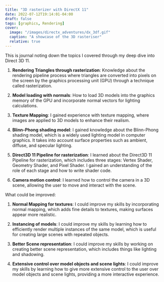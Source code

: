 ```yaml
---
title: "3D rasterizer with DirectX 11"
date: 2022-07-12T19:14:01-04:00
draft: false
tags: [graphics, Rendering]
cover:
  image: "/images/directx_adventures/dx_3df.gif"
  caption: "A showcase of the 3D rasteriser"
  relative: true
---
```


This is journal noting down the topics I covered through my deep dive into Direct 3D 11.

1.  **Rendering Triangles through rasterization**: Knowledge about the rendering pipeline process where triangles are converted into pixels on the screen by the graphics processing unit (GPU) through a technique called rasterization.

2.  **Model loading with normals**: How to load 3D models into the graphics memory of the GPU and incorporate normal vectors for lighting calculations.

3.  **Texture Mapping**: I gained experience with texture mapping, where images are applied to 3D models to enhance their realism.

4.  **Blinn-Phong shading model**: I gained knowledge about the Blinn-Phong shading model, which is a widely used lighting model in computer graphics. It takes into account surface properties such as ambient, diffuse, and specular lighting.

5.  **Direct3D 11 Pipeline for rasterization**: I learned about the Direct3D 11 Pipeline for rasterization, which includes three stages: Vertex Shader, Geometry Shader, and Pixel Shader. I gained an understanding of the role of each stage and how to write shader code.

6.  **Camera motion control**: I learned how to control the camera in a 3D scene, allowing the user to move and interact with the scene.

What could be improved:

1.  **Normal Mapping for textures**: I could improve my skills by incorporating normal mapping, which adds fine details to textures, making surfaces appear more realistic.

2.  **Instancing of models**: I could improve my skills by learning how to efficiently render multiple instances of the same model, which is useful for creating large scenes with repeated objects.

3.  **Better Scene representation**: I could improve my skills by working on creating better scene representation, which includes things like lighting and shadowing.

4.  **Extensive control over model objects and scene lights**: I could improve my skills by learning how to give more extensive control to the user over model objects and scene lights, providing a more interactive experience.
